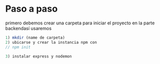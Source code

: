 # Paso a paso

primero debemos crear una carpeta para iniciar el proyecto en la parte backendasí usaremos 

```javascript
1) mkdir (name de carpeta)
2) ubicarse y crear la instancia npm con
// npm init

3) instalar express y nodemon
```